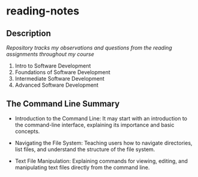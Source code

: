 # reading-notes
## Description
*Repository tracks my observations and questions from the reading assignments throughout my course*
1. Intro to Software Development
2. Foundations of Software Development
3. Intermediate Software Development
4. Advanced Software Development

## The Command Line Summary
* Introduction to the Command Line: It may start with an introduction to the command-line interface, explaining its importance and basic concepts.
* Navigating the File System: Teaching users how to navigate directories, list files, and understand the structure of the file system.

* Text File Manipulation: Explaining commands for viewing, editing, and manipulating text files directly from the command line.

